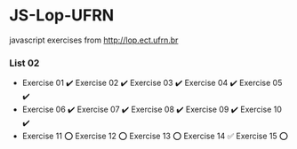 # JS-Lop-UFRN
javascript exercises from http://lop.ect.ufrn.br

### List 02
- Exercise 01 :heavy_check_mark: Exercise 02 :heavy_check_mark: Exercise 03 :heavy_check_mark: Exercise 04 :heavy_check_mark: Exercise 05 :heavy_check_mark:
- Exercise 06 :heavy_check_mark: Exercise 07 :heavy_check_mark: Exercise 08 :heavy_check_mark: Exercise 09 :heavy_check_mark: Exercise 10 :heavy_check_mark:
- Exercise 11 :o: Exercise 12 :o: Exercise 13 :o: Exercise 14 :white_check_mark: Exercise 15 :o:
